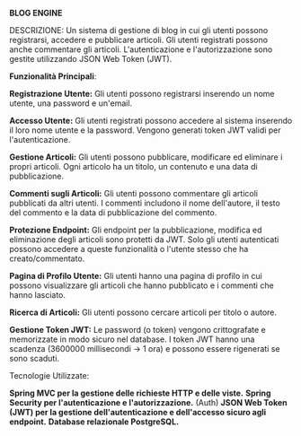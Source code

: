 **BLOG ENGINE**

DESCRIZIONE: Un sistema di gestione di blog in cui gli utenti possono registrarsi, accedere e pubblicare articoli. Gli utenti registrati possono anche commentare gli articoli.
 L'autenticazione e l'autorizzazione sono gestite utilizzando JSON Web Token (JWT).

**Funzionalità Principali**:

**Registrazione Utente:** Gli utenti possono registrarsi inserendo un nome utente, una password e un'email.

**Accesso Utente:** Gli utenti registrati possono accedere al sistema inserendo il loro nome utente e la password. Vengono generati token JWT validi per l'autenticazione.

**Gestione Articoli:** Gli utenti possono pubblicare, modificare ed eliminare i propri articoli. Ogni articolo ha un titolo, un contenuto e una data di pubblicazione.

**Commenti sugli Articoli:** Gli utenti possono commentare gli articoli pubblicati da altri utenti. I commenti includono il nome dell'autore, il testo del commento e la data 
di pubblicazione del commento.

**Protezione Endpoint:** Gli endpoint per la pubblicazione, modifica ed eliminazione degli articoli sono protetti da JWT. Solo gli utenti autenticati possono accedere
 a queste funzionalità o l'utente stesso che ha creato/commentato.
 
**Pagina di Profilo Utente:** Gli utenti hanno una pagina di profilo in cui possono visualizzare gli articoli che hanno pubblicato e i commenti che hanno lasciato.

**Ricerca di Articoli:** Gli utenti possono cercare articoli per titolo o autore.

**Gestione Token JWT:** Le password (o token) vengono crittografate e memorizzate in modo sicuro nel database. I token JWT hanno una scadenza (3600000 millisecondi -> 1 ora) e possono essere rigenerati se sono scaduti.

Tecnologie Utilizzate:

**Spring MVC per la gestione delle richieste HTTP e delle viste.**
**Spring Security per l'autenticazione e l'autorizzazione.** (Auth)
**JSON Web Token (JWT) per la gestione dell'autenticazione e dell'accesso sicuro agli endpoint.**
**Database relazionale PostgreSQL.**
